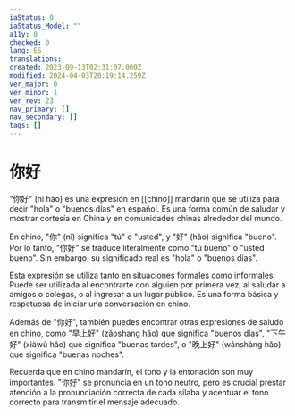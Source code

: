 ```yaml
---
iaStatus: 0
iaStatus_Model: ""
a11y: 0
checked: 0
lang: ES
translations: 
created: 2023-09-13T02:31:07.000Z
modified: 2024-04-03T20:19:14.259Z
ver_major: 0
ver_minor: 1
ver_rev: 23
nav_primary: []
nav_secondary: []
tags: []
---
```

# 你好

"你好" (nǐ hǎo) es una expresión en [[chino]] mandarín que se utiliza para decir "hola" o "buenos días" en español. Es una forma común de saludar y mostrar cortesía en China y en comunidades chinas alrededor del mundo.

En chino, "你" (nǐ) significa "tú" o "usted", y "好" (hǎo) significa "bueno". Por lo tanto, "你好" se traduce literalmente como "tú bueno" o "usted bueno". Sin embargo, su significado real es "hola" o "buenos días".

Esta expresión se utiliza tanto en situaciones formales como informales. Puede ser utilizada al encontrarte con alguien por primera vez, al saludar a amigos o colegas, o al ingresar a un lugar público. Es una forma básica y respetuosa de iniciar una conversación en chino.

Además de "你好", también puedes encontrar otras expresiones de saludo en chino, como "早上好" (zǎoshang hǎo) que significa "buenos días", "下午好" (xiàwǔ hǎo) que significa "buenas tardes", o "晚上好" (wǎnshàng hǎo) que significa "buenas noches".

Recuerda que en chino mandarín, el tono y la entonación son muy importantes. "你好" se pronuncia en un tono neutro, pero es crucial prestar atención a la pronunciación correcta de cada sílaba y acentuar el tono correcto para transmitir el mensaje adecuado.